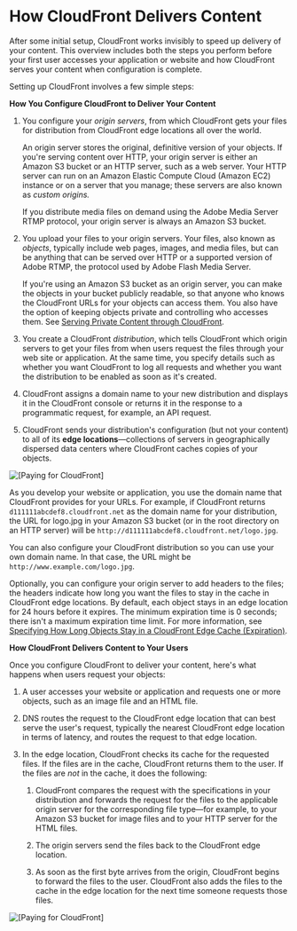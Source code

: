 # How CloudFront Delivers Content<a name="HowCloudFrontWorks"></a>

After some initial setup, CloudFront works invisibly to speed up delivery of your content\. This overview includes both the steps you perform before your first user accesses your application or website and how CloudFront serves your content when configuration is complete\. 

Setting up CloudFront involves a few simple steps:<a name="HowCloudFrontWorksConfiguration"></a>

**How You Configure CloudFront to Deliver Your Content**

1. You configure your *origin servers*, from which CloudFront gets your files for distribution from CloudFront edge locations all over the world\. 

   An origin server stores the original, definitive version of your objects\. If you're serving content over HTTP, your origin server is either an Amazon S3 bucket or an HTTP server, such as a web server\. Your HTTP server can run on an Amazon Elastic Compute Cloud \(Amazon EC2\) instance or on a server that you manage; these servers are also known as *custom origins\.*

   If you distribute media files on demand using the Adobe Media Server RTMP protocol, your origin server is always an Amazon S3 bucket\.

1. You upload your files to your origin servers\. Your files, also known as *objects*, typically include web pages, images, and media files, but can be anything that can be served over HTTP or a supported version of Adobe RTMP, the protocol used by Adobe Flash Media Server\.

   If you're using an Amazon S3 bucket as an origin server, you can make the objects in your bucket publicly readable, so that anyone who knows the CloudFront URLs for your objects can access them\. You also have the option of keeping objects private and controlling who accesses them\. See [Serving Private Content through CloudFront](PrivateContent.md)\. 

1. You create a CloudFront *distribution*, which tells CloudFront which origin servers to get your files from when users request the files through your web site or application\. At the same time, you specify details such as whether you want CloudFront to log all requests and whether you want the distribution to be enabled as soon as it's created\.

1. CloudFront assigns a domain name to your new distribution and displays it in the CloudFront console or returns it in the response to a programmatic request, for example, an API request\.

1. CloudFront sends your distribution's configuration \(but not your content\) to all of its **edge locations**—collections of servers in geographically dispersed data centers where CloudFront caches copies of your objects\.

![\[Paying for CloudFront\]](http://docs.aws.amazon.com/AmazonCloudFront/latest/DeveloperGuide/images/how-you-configure-cf.png)

As you develop your website or application, you use the domain name that CloudFront provides for your URLs\. For example, if CloudFront returns `d111111abcdef8.cloudfront.net` as the domain name for your distribution, the URL for logo\.jpg in your Amazon S3 bucket \(or in the root directory on an HTTP server\) will be `http://d111111abcdef8.cloudfront.net/logo.jpg`\.

You can also configure your CloudFront distribution so you can use your own domain name\. In that case, the URL might be `http://www.example.com/logo.jpg`\.

Optionally, you can configure your origin server to add headers to the files; the headers indicate how long you want the files to stay in the cache in CloudFront edge locations\. By default, each object stays in an edge location for 24 hours before it expires\. The minimum expiration time is 0 seconds; there isn't a maximum expiration time limit\. For more information, see [Specifying How Long Objects Stay in a CloudFront Edge Cache \(Expiration\)](Expiration.md)\.<a name="HowCloudFrontDeliversContent"></a>

**How CloudFront Delivers Content to Your Users**

Once you configure CloudFront to deliver your content, here's what happens when users request your objects:

1. A user accesses your website or application and requests one or more objects, such as an image file and an HTML file\.

1. DNS routes the request to the CloudFront edge location that can best serve the user's request, typically the nearest CloudFront edge location in terms of latency, and routes the request to that edge location\. 

1. In the edge location, CloudFront checks its cache for the requested files\. If the files are in the cache, CloudFront returns them to the user\. If the files are *not* in the cache, it does the following:

   1. CloudFront compares the request with the specifications in your distribution and forwards the request for the files to the applicable origin server for the corresponding file type—for example, to your Amazon S3 bucket for image files and to your HTTP server for the HTML files\. 

   1. The origin servers send the files back to the CloudFront edge location\.

   1. As soon as the first byte arrives from the origin, CloudFront begins to forward the files to the user\. CloudFront also adds the files to the cache in the edge location for the next time someone requests those files\.

![\[Paying for CloudFront\]](http://docs.aws.amazon.com/AmazonCloudFront/latest/DeveloperGuide/images/how-cloudfront-delivers-content.png)